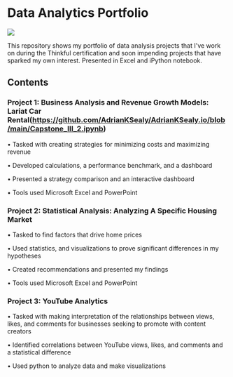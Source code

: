 # Data Analytics Portfolio

<p align=”center”>
<a href=https://www.linkedin.com/in/adriansealy/>
<img src=https://img.shields.io/badge/-LinkedIn-blue?style=plastic&logo=linkedin>
</a>
</p> 

This repository shows my portfolio of data analysis projects that I've work on during the Thinkful certification and soon impending projects that have sparked my own interest. Presented in Excel and iPython notebook.

## Contents

### Project 1: Business Analysis and Revenue Growth Models: Lariat Car Rental(https://github.com/AdrianKSealy/AdrianKSealy.io/blob/main/Capstone_III_2.ipynb)

•	Tasked with creating strategies for minimizing costs and maximizing revenue

•	Developed calculations, a performance benchmark, and a dashboard  

•	Presented a strategy comparison and an interactive dashboard

•	Tools used Microsoft Excel and PowerPoint

### Project 2: Statistical Analysis: Analyzing A Specific Housing Market

•	Tasked to find factors that drive home prices

•	Used statistics, and visualizations to prove significant differences in my hypotheses

•	Created recommendations and presented my findings

•	Tools used Microsoft Excel and PowerPoint

### Project 3: YouTube Analytics

•	Tasked with making interpretation of the relationships between views, likes, and comments for businesses seeking to promote with content creators

•	Identified correlations between YouTube views, likes, and comments and a statistical difference

•	Used python to analyze data and make visualizations
